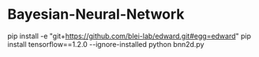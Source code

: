 # Bayesian-Neural-Network
pip install -e "git+https://github.com/blei-lab/edward.git#egg=edward"
pip install tensorflow==1.2.0 --ignore-installed
python bnn2d.py
